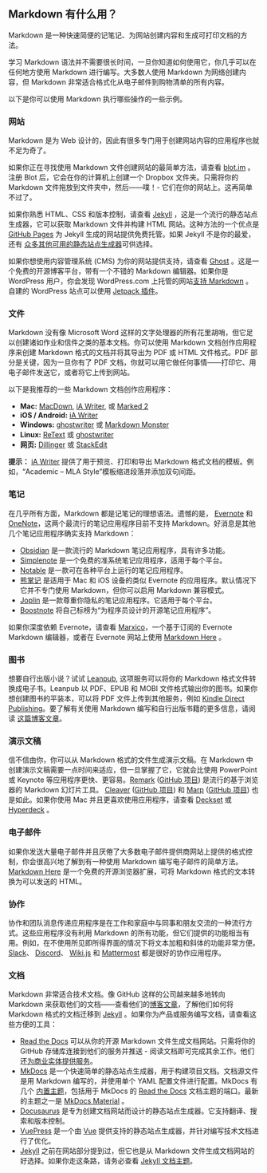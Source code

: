 ## Markdown 有什么用？

Markdown 是一种快速简便的记笔记、为网站创建内容和生成可打印文档的方法。

学习 Markdown 语法并不需要很长时间，一旦你知道如何使用它，你几乎可以在任何地方使用 Markdown 进行编写。大多数人使用 Markdown 为网络创建内容，但 Markdown 非常适合格式化从电子邮件到购物清单的所有内容。

以下是你可以使用 Markdown 执行哪些操作的一些示例。

### 网站

Markdown 是为 Web 设计的，因此有很多专门用于创建网站内容的应用程序也就不足为奇了。

如果你正在寻找使用 Markdown 文件创建网站的最简单方法，请查看 [blot.im](https://blot.im) 。注册 Blot 后，它会在你的计算机上创建一个 Dropbox 文件夹。只需将你的 Markdown 文件拖放到文件夹中，然后——噗！- 它们在你的网站上。这再简单不过了。

如果你熟悉 HTML、CSS 和版本控制，请查看 [Jekyll](/tools/jekyll/) ，这是一个流行的静态站点生成器，它可以获取 Markdown 文件并构建 HTML 网站。这种方法的一个优点是 [GitHub Pages](/tools/github-pages/) 为 Jekyll 生成的网站提供免费托管。如果 Jekyll 不是你的最爱，还有 [众多其他可用的静态站点生成器](https://jamstack.org/generators/)可供选择。

如果你想使用内容管理系统 (CMS) 为你的网站提供支持，请查看 [Ghost](/tools/ghost/) 。这是一个免费的开源博客平台，带有一个不错的 Markdown 编辑器。如果你是 WordPress 用户，你会发现 WordPress.com 上托管的网站[支持 Markdown](https://wordpress.com/support/wordpress-editor/blocks/markdown-block/) 。自建的 WordPress 站点可以使用 [Jetpack 插件](https://jetpack.com/support/markdown/)。

### 文件

Markdown 没有像 Microsoft Word 这样的文字处理器的所有花里胡哨，但它足以创建诸如作业和信件之类的基本文档。你可以使用 Markdown 文档创作应用程序来创建 Markdown 格式的文档并将其导出为 PDF 或 HTML 文件格式。PDF 部分是关键，因为一旦你有了 PDF 文档，你就可以用它做任何事情——打印它、用电子邮件发送它，或者将它上传到网站。

以下是我推荐的一些 Markdown 文档创作应用程序：

- **Mac:** [MacDown](/tools/macdown/), [iA Writer](/tools/ia-writer/), 或 [Marked 2](/tools/marked-2/)
- **iOS / Android:** [iA Writer](/tools/ia-writer/)
- **Windows:** [ghostwriter](https://wereturtle.github.io/ghostwriter/) 或 [Markdown Monster](https://markdownmonster.west-wind.com/)
- **Linux:** [ReText](https://github.com/retext-project/retext) 或 [ghostwriter](https://wereturtle.github.io/ghostwriter/)
- **网页:** [Dillinger](/tools/dillinger/) 或 [StackEdit](/tools/stackedit/)

<div class="alert alert-success">
  <i class="fas fa-lightbulb"></i> <strong>提示：</strong> <a href="https://ia.net/writer/templates/">iA Writer</a> 提供了用于预览、打印和导出 Markdown 格式文档的模板。例如，“Academic – MLA Style”模板缩进段落并添加双句间距。
</div>

### 笔记

在几乎所有方面，Markdown 都是记笔记的理想语法。遗憾的是， [Evernote](https://evernote.com/) 和 [OneNote](https://www.onenote.com/)，这两个最流行的笔记应用程序目前不支持 Markdown。好消息是其他几个笔记应用程序确实支持 Markdown：

- [Obsidian](/tools/obsidian/) 是一款流行的 Markdown 笔记应用程序，具有许多功能。
- [Simplenote](/tools/simplenote/) 是一个免费的准系统笔记应用程序，适用于每个平台。
- [Notable](/tools/notable/) 是一款可在各种平台上运行的笔记应用程序。
- [熊掌记](/tools/bear/) 是适用于 Mac 和 iOS 设备的类似 Evernote 的应用程序。默认情况下它并不专门使用 Markdown，但你可以启用 Markdown 兼容模式。
- [Joplin](/tools/joplin/) 是一款尊重你隐私的笔记应用程序。它适用于每个平台。
- [Boostnote](/tools/boostnote/) 将自己标榜为“为程序员设计的开源笔记应用程序”。

如果你深度依赖 Evernote，请查看 [Marxico](https://marxi.co/)，一个基于订阅的 Evernote Markdown 编辑器，或者在 Evernote 网站上使用 [Markdown Here](/tools/markdown-here/) 。

### 图书

想要自行出版小说？试试 [Leanpub](https://leanpub.com/), 这项服务可以将你的 Markdown 格式文件转换成电子书。Leanpub 以 PDF、EPUB 和 MOBI 文件格式输出你的图书。如果你想创建图书的平装本，可以将 PDF 文件上传到其他服务，例如 [Kindle Direct Publishing](https://kdp.amazon.com)。要了解有关使用 Markdown 编写和自行出版书籍的更多信息，请阅读 [这篇博客文章](https://medium.com/techspiration-ideas-making-it-happen/how-i-wrote-and-published-my-novel-using-only-open-source-tools-5cdfbd7c00ca)。

### 演示文稿

信不信由你，你可以从 Markdown 格式的文件生成演示文稿。在 Markdown 中创建演示文稿需要一点时间来适应，但一旦掌握了它，它就会比使用 PowerPoint 或 Keynote 等应用程序更快、更容易。[Remark](https://remarkjs.com) ([GitHub 项目](https://github.com/gnab/remark)) 是流行的基于浏览器的 Markdown 幻灯片工具。 [Cleaver](https://jdan.github.io/cleaver/) ([GitHub 项目](https://github.com/jdan/cleaver)) 和 [Marp](https://marp.app/) ([GitHub 项目](https://github.com/marp-team/marp)) 也是如此。如果你使用 Mac 并且更喜欢使用应用程序，请查看 [Deckset](https://www.decksetapp.com/) 或 [Hyperdeck](https://hyperdeck.io/) 。

### 电子邮件

如果你发送大量电子邮件并且厌倦了大多数电子邮件提供商网站上提供的格式控制，你会很高兴地了解到有一种使用 Markdown 编写电子邮件的简单方法。 [Markdown Here](/tools/markdown-here/) 是一个免费的开源浏览器扩展，可将 Markdown 格式的文本转换为可以发送的 HTML。

### 协作

协作和团队消息传递应用程序是在工作和家庭中与同事和朋友交流的一种流行方式。这些应用程序没有利用 Markdown 的所有功能，但它们提供的功能相当有用。例如，在不使用所见即所得界面的情况下将文本加粗和斜体的功能非常方便。 [Slack](/tools/slack/)、 [Discord](/tools/discord/)、 [Wiki.js](/tools/wiki-js/) 和 [Mattermost](/tools/mattermost/) 都是很好的协作应用程序。

### 文档

Markdown 非常适合技术文档。像 GitHub 这样的公司越来越多地转向 Markdown 来获取他们的文档——查看他们的[博客文章](https://github.com/blog/1939-how-github-uses-github-to-document-github)，了解他们如何将 Markdown 格式的文档迁移到 [Jekyll](/tools/jekyll/) 。如果你为产品或服务编写文档，请查看这些方便的工具：

- [Read the Docs](https://readthedocs.org) 可以从你的开源 Markdown 文件生成文档网站。只需将你的 GitHub 存储库连接到他们的服务并推送 - 阅读文档即可完成其余工作。他们还[为商业实体提供服务](https://readthedocs.com/)。
- [MkDocs](/tools/mkdocs/) 是一个快速简单的静态站点生成器，用于构建项目文档。文档源文件是用 Markdown 编写的，并使用单个 YAML 配置文件进行配置。MkDocs 有几个 [内置主题](https://www.mkdocs.org/user-guide/styling-your-docs/)，包括用于 MkDocs 的 [Read the Docs](https://readthedocs.org/) 文档主题的端口。最新的主题之一是 [MkDocs Material](https://squidfunk.github.io/mkdocs-material/) 。
- [Docusaurus](/tools/docusaurus/) 是专为创建文档网站而设计的静态站点生成器。它支持翻译、搜索和版本控制。
- [VuePress](https://vuepress.vuejs.org/) 是一个由 [Vue](https://vuejs.org/) 提供支持的静态站点生成器，并针对编写技术文档进行了优化。
- [Jekyll](/tools/jekyll/) 之前在网站部分提到过，但它也是从 Markdown 文件生成文档网站的好选择。如果你走这条路，请务必查看 [Jekyll 文档主题](https://idratherbewriting.com/documentation-theme-jekyll/)。
